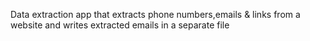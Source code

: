 Data extraction app that extracts phone numbers,emails & links from a website and writes extracted emails in a separate file
